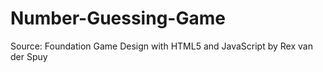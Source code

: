 # Number-Guessing-Game

Source: Foundation Game Design with HTML5 and JavaScript by Rex van der Spuy
